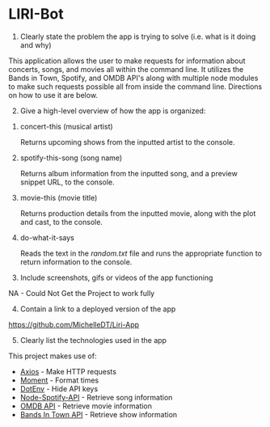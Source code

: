 # LIRI-Bot

1. Clearly state the problem the app is trying to solve (i.e. what is it doing and why)

This application allows the user to make requests for information about concerts, songs, and movies all within the command line. It utilizes the Bands in Town, Spotify, and OMDB API's along with multiple node modules to make such requests possible all from inside the command line. Directions on how to use it are below.

2. Give a high-level overview of how the app is organized: 

1) concert-this (musical artist)

    Returns upcoming shows from the inputted artist to the console.

2) spotify-this-song (song name)

    Returns album information from the inputted song, and a preview snippet URL, to the console.

3) movie-this (movie title)

    Returns production details from the inputted movie, along with the plot and cast, to the console.

4) do-what-it-says

    Reads the text in the <em>random.txt</em> file and runs the appropriate function to return information to the console.

3. Include screenshots, gifs or videos of the app functioning

NA - Could Not Get the Project to work fully 

4. Contain a link to a deployed version of the app

https://github.com/MichelleDT/Liri-App

5. Clearly list the technologies used in the app

This project makes use of:
* [Axios](https://www.npmjs.com/package/axios) - Make HTTP requests
* [Moment](https://www.npmjs.com/package/moment) - Format times
* [DotEnv](https://www.npmjs.com/package/dotenv) - Hide API keys
* [Node-Spotify-API](https://www.npmjs.com/package/node-spotify-api) - Retrieve song information 
* [OMDB API](http://www.omdbapi.com) - Retrieve movie information
* [Bands In Town API](http://www.artists.bandsintown.com/bandsintown-api) - Retrieve show information



